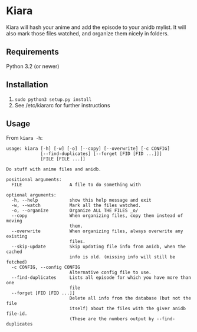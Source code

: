 Kiara
=====

Kiara will hash your anime and add the episode to your anidb mylist.
It will also mark those files watched, and organize them nicely in folders.

Requirements
------------
Python 3.2 (or newer)

Installation
------------
1. `sudo python3 setup.py install`
2. See /etc/kiararc for further instructions

Usage
-----
From `kiara -h`:

	usage: kiara [-h] [-w] [-o] [--copy] [--overwrite] [-c CONFIG]
	             [--find-duplicates] [--forget [FID [FID ...]]]
	             [FILE [FILE ...]]
	
	Do stuff with anime files and anidb.
	
	positional arguments:
	  FILE                  A file to do something with
	
	optional arguments:
	  -h, --help            show this help message and exit
	  -w, --watch           Mark all the files watched.
	  -o, --organize        Organize ALL THE FILES _o/
	  --copy                When organizing files, copy them instead of moving
	                        them.
	  --overwrite           When organizing files, always overwrite any existing
	                        files.
	  --skip-update         Skip updating file info from anidb, when the cached
	                        info is old. (missing info will still be fetched)
	  -c CONFIG, --config CONFIG
	                        Alternative config file to use.
	  --find-duplicates     Lists all episode for which you have more than one
	                        file
	  --forget [FID [FID ...]]
	                        Delete all info from the database (but not the file
	                        itself) about the files with the giver anidb file-id.
	                        (These are the numbers output by --find-duplicates
